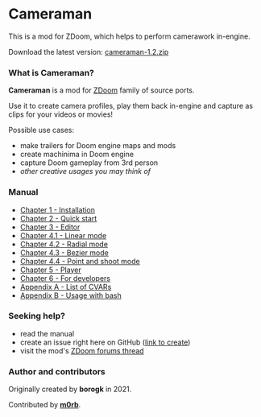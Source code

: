 # Cameraman

This is a mod for ZDoom, which helps to perform camerawork in-engine.

Download the latest version: [cameraman-1.2.zip](https://github.com/borogk/cameraman/releases/download/v1.2/cameraman-1.2.zip)

### What is Cameraman? 

**Cameraman** is a mod for [ZDoom](https://zdoom.org/) family of source ports.

Use it to create camera profiles, play them back in-engine and capture as clips for your videos or movies! 

Possible use cases:
- make trailers for Doom engine maps and mods
- create machinima in Doom engine
- capture Doom gameplay from 3rd person
- _other creative usages you may think of_

### Manual

- [Chapter 1 - Installation](docs/ch01.installation.md)
- [Chapter 2 - Quick start](docs/ch02.quick-start.md)
- [Chapter 3 - Editor](docs/ch03.editor.md)
- [Chapter 4.1 - Linear mode](docs/ch04.01.linear.md)
- [Chapter 4.2 - Radial mode](docs/ch04.02.radial.md)
- [Chapter 4.3 - Bezier mode](docs/ch04.03.bezier.md)
- [Chapter 4.4 - Point and shoot mode](docs/ch04.04.point-and-shoot.md)
- [Chapter 5 - Player](docs/ch05.player.md)
- [Chapter 6 - For developers](docs/ch06.developers.md)
- [Appendix A - List of CVARs](docs/ap01.cvars.md)
- [Appendix B - Usage with bash](docs/ap02.bash.md)

### Seeking help?

- read the manual
- create an issue right here on GitHub ([link to create](https://github.com/borogk/cameraman/issues/new))
- visit the mod's [ZDoom forums thread](https://forum.zdoom.org/viewtopic.php?t=73478)

### Author and contributors

Originally created by **borogk** in 2021.

Contributed by **[m0rb](https://github.com/m0rb)**.